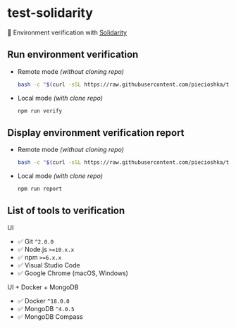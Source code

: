 # test-solidarity

:ledger: Environment verification with [Solidarity](https://infinitered.github.io/solidarity/)

## Run environment verification

* Remote mode _(without cloning repo)_

    ```bash
    bash -c "$(curl -sSL https://raw.githubusercontent.com/piecioshka/test-solidarity/master/ui/verify.sh)"
    ```

* Local mode _(with clone repo)_

    ```bash
    npm run verify
    ```

## Display environment verification report

* Remote mode _(without cloning repo)_

    ```bash
    bash -c "$(curl -sSL https://raw.githubusercontent.com/piecioshka/test-solidarity/master/ui/report.sh)"
    ```

* Local mode _(with clone repo)_

    ```bash
    npm run report
    ```

## List of tools to verification

UI

* :white_check_mark: Git `^2.0.0`
* :white_check_mark: Node.js `>=10.x.x`
* :white_check_mark: npm `>=6.x.x`
* :white_check_mark: Visual Studio Code
* :white_check_mark: Google Chrome (macOS, Windows)

UI + Docker + MongoDB

* :white_check_mark: Docker `^18.0.0`
* :white_check_mark: MongoDB `^4.0.5`
* :white_check_mark: MongoDB Compass
